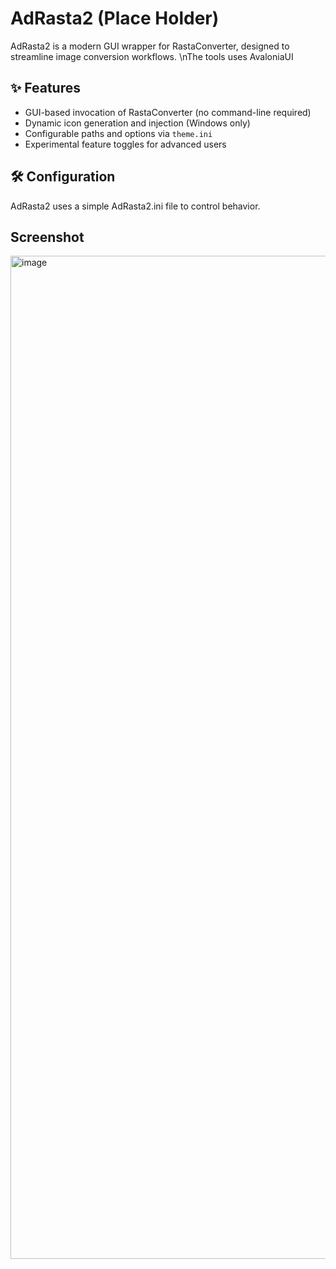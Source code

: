 # AdRasta2   (Place Holder)

AdRasta2 is a modern GUI wrapper for RastaConverter, designed to streamline image conversion workflows.
\nThe tools uses AvaloniaUI

## ✨ Features

- GUI-based invocation of RastaConverter (no command-line required)
- Dynamic icon generation and injection (Windows only)
- Configurable paths and options via `theme.ini`
- Experimental feature toggles for advanced users

## 🛠 Configuration

AdRasta2 uses a simple AdRasta2.ini file to control behavior.


## Screenshot

<img width="1735" height="1605" alt="image" src="https://github.com/user-attachments/assets/0e784066-d646-4e22-98ee-191654e14d8d" />


